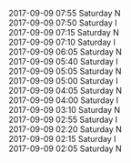 2017-09-09 07:55 Saturday  N  
2017-09-09 07:50 Saturday  I  
2017-09-09 07:15 Saturday  N  
2017-09-09 07:10 Saturday  I  
2017-09-09 06:05 Saturday  N  
2017-09-09 05:40 Saturday  I  
2017-09-09 05:05 Saturday  N  
2017-09-09 05:00 Saturday  I  
2017-09-09 04:05 Saturday  N  
2017-09-09 04:00 Saturday  I  
2017-09-09 03:10 Saturday  N  
2017-09-09 02:55 Saturday  I  
2017-09-09 02:20 Saturday  N  
2017-09-09 02:15 Saturday  I  
2017-09-09 02:05 Saturday  N  
